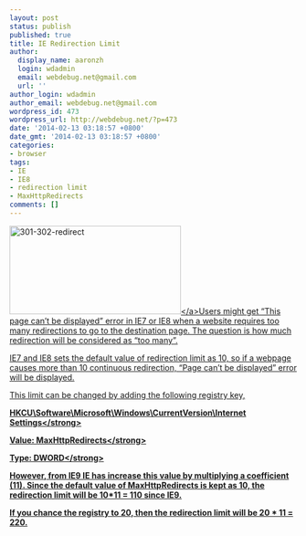```yaml
---
layout: post
status: publish
published: true
title: IE Redirection Limit
author:
  display_name: aaronzh
  login: wdadmin
  email: webdebug.net@gmail.com
  url: ''
author_login: wdadmin
author_email: webdebug.net@gmail.com
wordpress_id: 473
wordpress_url: http://webdebug.net/?p=473
date: '2014-02-13 03:18:57 +0800'
date_gmt: '2014-02-13 03:18:57 +0800'
categories:
- browser
tags:
- IE
- IE8
- redirection limit
- MaxHttpRedirects
comments: []
---
```

<p><a href="http:&#47;&#47;webdebug.net&#47;wp-content&#47;uploads&#47;2014&#47;02&#47;301-302-redirect.jpg"><img class="alignright size-medium wp-image-488" alt="301-302-redirect" src="http:&#47;&#47;webdebug.net&#47;wp-content&#47;uploads&#47;2014&#47;02&#47;301-302-redirect-300x155.jpg" width="300" height="155" &#47;><&#47;a>Users might get &ldquo;This page can&rsquo;t be displayed&rdquo; error in IE7 or IE8 when a website requires too many redirections to go to the destination page. The question is how much redirection will be considered as &ldquo;too many&rdquo;.</p>
<p>IE7 and IE8 sets the default value of redirection limit as 10, so if a webpage causes more than 10 continuous redirection, &ldquo;Page can&rsquo;t be displayed&rdquo; error will be displayed.</p>
<p>This limit can be changed by adding the following registry key,</p>
<p><strong>HKCU\Software\Microsoft\Windows\CurrentVersion\Internet Settings<&#47;strong></p>
<p><strong>Value: MaxHttpRedirects<&#47;strong></p>
<p><strong>Type: DWORD<&#47;strong></p>
<p>However, from IE9 IE has increase this value by multiplying a coefficient (11). Since the default value of MaxHttpRedirects is kept as 10, the redirection limit will be 10*11 = 110 since IE9.</p>
<p>If you chance the registry to 20, then the redirection limit will be 20 * 11 = 220.</p>
